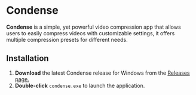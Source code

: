 # Condense

**Condense** is a simple, yet powerful video compression app that allows users to easily compress videos with customizable settings, it offers multiple compression presets for different needs.

## Installation
1. **Download** the latest Condense release for Windows from the [Releases page.](https://github.com/TheCondenseTeam/condense/releases/)
4. **Double-click** `condense.exe` to launch the application.
